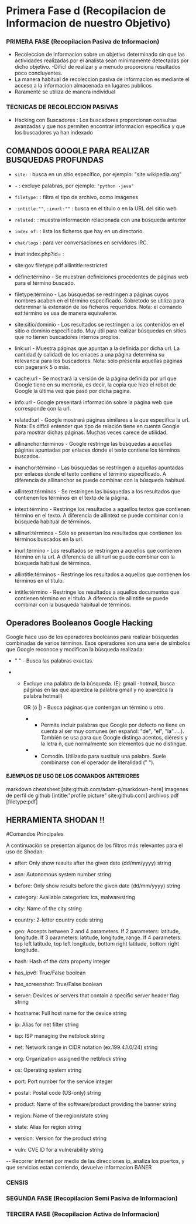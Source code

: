 # Primera Fase d (Recopilacion de Informacion de nuestro Objetivo)

### PRIMERA FASE (Recopilacion Pasiva de Informacion) 
- Recoleccion de informacion sobre un objetivo determinado sin que las actividades realizadas por el analista sean minimamente detectadas por dicho objetivo.
-Dificl de realizar y a menudo proporciona resultados poco concluyentes.
- La manera habitual de recoleccion pasiva de informacion es mediante el acceso a la informacion almacenada en lugares publicos
- Raramente se utiliza de manera individual


### TECNICAS DE RECOLECCION PASIVAS
- Hacking con Buscadores : Los buscadores proporcionan consultas avanzadas y que nos permiten encontrar informacion especifica y que los buscadores ya han indexado

## COMANDOS GOOGLE PARA REALIZAR BUSQUEDAS PROFUNDAS
- `site:` : busca en un sitio específico, por ejemplo: "site:wikipedia.org"
- `-` : excluye palabras, por ejemplo: `"python -java"`
- `filetype:` : filtra el tipo de archivo, como imágenes
- `:intitle:""`, `:inurl:""` : busca en el título o en la URL del sitio web
- `related:` : muestra información relacionada con una búsqueda anterior
- `index of:` : lista los ficheros que hay en un directorio.
- `chat/logs` : para ver conversaciones en servidores IRC.
-  inurl:index.php?id= : 
- site:gov filetype:pdf allintitle:restricted

- define:término - Se muestran definiciones procedentes de páginas web para el término buscado.

- filetype:término - Las búsquedas se restringen a páginas cuyos nombres acaben en el término especificado. Sobretodo se utiliza para determinar la extensión de los ficheros requeridos. Nota: el comando ext:término se usa de manera equivalente.

- site:sitio/dominio - Los resultados se restringen a los contenidos en el sitio o dominio especificado. Muy útil para realizar búsquedas en sitios que no tienen buscadores internos propios.

- link:url - Muestra páginas que apuntan a la definida por dicha url. La cantidad (y calidad) de los enlaces a una página determina su relevancia para los buscadores. Nota: sólo presenta aquellas páginas con pagerank 5 o más.

- cache:url - Se mostrará la versión de la página definida por url que Google tiene en su memoria, es decir, la copia que hizo el robot de Google la última vez que pasó por dicha página.

- info:url - Google presentará información sobre la página web que corresponde con la url.

- related:url - Google mostrará páginas similares a la que especifica la url.  Nota: Es difícil entender que tipo de relación tiene en cuenta Google para mostrar dichas páginas. Muchas veces carece de utilidad.

- allinanchor:términos - Google restringe las búsquedas a aquellas páginas apuntadas por enlaces donde el texto contiene los términos buscados.

- inanchor:término - Las búsquedas se restringen a aquellas apuntadas por enlaces donde el texto contiene el término especificado. A diferencia de allinanchor se puede combinar con la búsqueda habitual.

- allintext:términos - Se restringen las búsquedas a los resultados que contienen los términos en el texto de la página.

- intext:término - Restringe los resultados a aquellos textos que contienen término en el texto. A diferencia de allintext se puede combinar con la búsqueda habitual de términos.

- allinurl:términos - Sólo se presentan los resultados que contienen los términos buscados en la url.

- inurl:término - Los resultados se restringen a aquellos que contienen término en la url. A diferencia de allinurl se puede combinar con la búsqueda habitual de términos.

- allintitle:términos - Restringe los resultados a aquellos que contienen los términos en el título.

- intitle:término - Restringe los resultados a aquellos documentos que contienen término en el título. A diferencia de allintitle se puede combinar con la búsqueda habitual de términos.

## Operadores Booleanos Google Hacking

Google hace uso de los operadores booleanos para realizar búsquedas combinadas de varios términos. Esos operadores son una serie de símbolos que Google reconoce y modifican la búsqueda realizada:

- " " - Busca las palabras exactas.

- - Excluye una palabra de la búsqueda. (Ej: gmail -hotmail, busca páginas en las que aparezca la palabra gmail y no aparezca la palabra hotmail)

    OR (ó |) - Busca páginas que contengan un término u otro.

    + - Permite incluir palabras que Google por defecto no tiene en cuenta al ser muy comunes (en español: "de", "el", "la".....). También se usa para que Google distinga acentos, diéresis y la letra ñ, que normalmente son elementos que no distingue.

    * - Comodín. Utilizado para sustituir una palabra. Suele combinarse con el operador de literalidad (" ").


#### EJEMPLOS DE USO DE LOS COMANDOS ANTERIORES
markdown cheatsheet [site:github.com/adam-p/markdown-here]
imagenes de perfil de github [intitle:"profile picture" site:github.com]
archivos pdf [filetype:pdf]

## HERRAMIENTA SHODAN !!

#Comandos Principales

A continuación se presentan algunos de los filtros más relevantes para el uso de Shodan:

- after: Only show results after the given date (dd/mm/yyyy) string

 - asn: Autonomous system number string

- before: Only show results before the given date (dd/mm/yyyy) string

- category: Available categories: ics, malwarestring

- city: Name of the city string

- country: 2-letter country code string

- geo: Accepts between 2 and 4 parameters. If 2 parameters: latitude, longitude. If 3 parameters: latitude, longitude, range. If 4 parameters: top left latitude, top left longitude, bottom right latitude, bottom right longitude.

- hash: Hash of the data property integer

- has_ipv6: True/False boolean

- has_screenshot: True/False boolean

- server: Devices or servers that contain a specific server header flag string

- hostname: Full host name for the device string

- ip: Alias for net filter string

- isp: ISP managing the netblock string

- net: Network range in CIDR notation (ex.199.4.1.0/24) string

- org: Organization assigned the netblock string

- os: Operating system string

- port: Port number for the service integer

- postal: Postal code (US-only) string

- product: Name of the software/product providing the banner string

- region: Name of the region/state string

- state: Alias for region string

- version: Version for the product string

- vuln: CVE ID for a vulnerability string

-- Recorrer internet por medio de las direcciones ip, analiza los puertos, y que servicios estan corriendo, devuelve informacion BANER

### CENSIS 

### SEGUNDA FASE (Recopilacion Semi Pasiva de Informacion) 
### TERCERA FASE (Recopilacion Activa de Informacion) 
